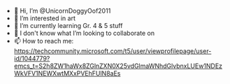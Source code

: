 - 👋 Hi, I’m @UnicornDoggyOof2011
- 👀 I’m interested in art
- 🌱 I’m currently learning Gr. 4 & 5 stuff
- 💞️ I don't know what I’m looking to collaborate on
- 📫 How to reach me: https://techcommunity.microsoft.com/t5/user/viewprofilepage/user-id/1044779?emcs_t=S2h8ZW1haWx8ZGlnZXN0X25vdGlmaWNhdGlvbnxLUEw1NDEzWkVFV1NEWXwtMXxPVEhFUlN8aEs

<!---
UnicornDoggyOof2011/UnicornDoggyOof2011 is a ✨ special ✨ repository because its `README.md` (this file) appears on your GitHub profile.
You can click the Preview link to take a look at your changes.
--->
